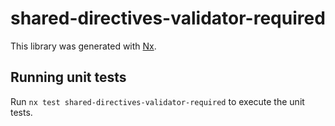 # shared-directives-validator-required

This library was generated with [Nx](https://nx.dev).

## Running unit tests

Run `nx test shared-directives-validator-required` to execute the unit tests.
